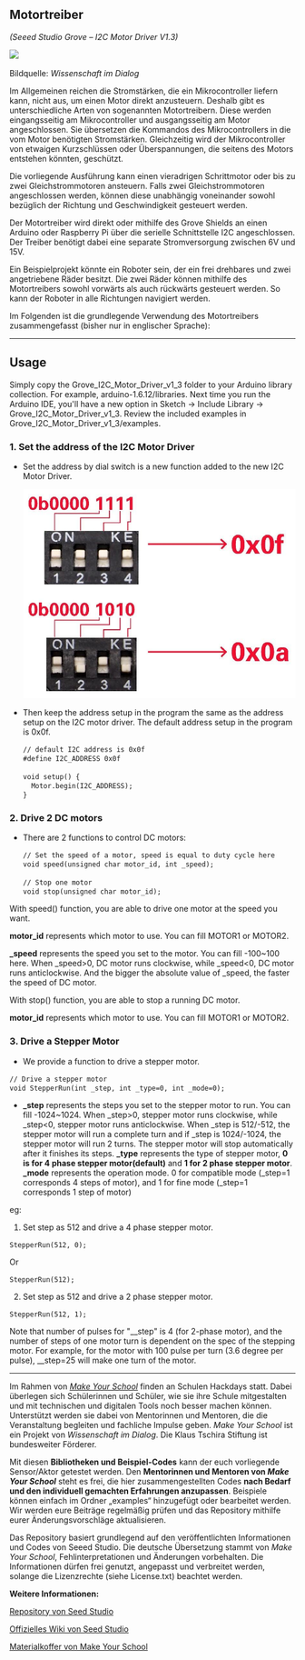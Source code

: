 Motortreiber
----
*(Seeed Studio Grove – I2C Motor Driver V1.3)*

<img src=https://www.makeyourschool.de/wp-content/uploads/2018/10/70_motortreiber-1024x1024.jpg width=400px>

Bildquelle: *Wissenschaft im Dialog*

Im Allgemeinen reichen die Stromstärken, die ein Mikrocontroller liefern kann, nicht aus, um einen Motor direkt anzusteuern. Deshalb gibt es unterschiedliche Arten von sogenannten Motortreibern. Diese werden eingangsseitig am Mikrocontroller und ausgangsseitig am Motor angeschlossen. Sie übersetzen die Kommandos des Mikrocontrollers in die vom Motor benötigten Stromstärken. Gleichzeitig wird der Mikrocontroller von etwaigen Kurzschlüssen oder Überspannungen, die seitens des Motors entstehen könnten, geschützt.

Die vorliegende Ausführung kann einen vieradrigen Schrittmotor oder bis zu zwei Gleichstrommotoren ansteuern. Falls zwei Gleichstrommotoren angeschlossen werden, können diese unabhängig voneinander sowohl bezüglich der Richtung und Geschwindigkeit gesteuert werden.

Der Motortreiber wird direkt oder mithilfe des Grove Shields an einen Arduino oder Raspberry Pi über die serielle Schnittstelle I2C  angeschlossen. Der Treiber benötigt dabei eine separate Stromversorgung zwischen 6V und 15V.

Ein Beispielprojekt könnte ein Roboter sein, der ein frei drehbares und zwei angetriebene Räder besitzt. Die zwei Räder können mithilfe des Motortreibers sowohl vorwärts als auch rückwärts gesteuert werden. So kann der Roboter in alle Richtungen navigiert werden.

Im Folgenden ist die grundlegende Verwendung des Motortreibers zusammengefasst (bisher nur in englischer Sprache):

---

## Usage

Simply copy the Grove_I2C_Motor_Driver_v1_3 folder to your Arduino library collection. For example, arduino-1.6.12/libraries. Next time you run the Arduino IDE, you'll have a new option in Sketch -> Include Library -> Grove_I2C_Motor_Driver_v1_3. Review the included examples in Grove_I2C_Motor_Driver_v1_3/examples.

### 1. Set the address of the I2C Motor Driver

- Set the address by dial switch is a new function added to the new I2C Motor Driver.

    ![](https://raw.githubusercontent.com/SeeedDocument/Grove-I2C_Motor_Driver_V1.3/master/img/I2CMotorDriver-9.jpg)

- Then keep the address setup in the program the same as the address setup on the I2C motor driver. The default address setup in the program is 0x0f.
    ```
    // default I2C address is 0x0f
    #define I2C_ADDRESS 0x0f

    void setup() {
      Motor.begin(I2C_ADDRESS);
    }
    ```

### 2. Drive 2 DC motors

- There are 2 functions to control DC motors:
    ```
    // Set the speed of a motor, speed is equal to duty cycle here
    void speed(unsigned char motor_id, int _speed);

    // Stop one motor
    void stop(unsigned char motor_id);
    ```
With speed() function, you are able to drive one motor at the speed you want.

**motor_id** represents which motor to use. You can fill MOTOR1 or MOTOR2.

**_speed** represents the speed you set to the motor. You can fill -100~100 here. When _speed>0, DC motor runs clockwise, while _speed<0, DC motor runs anticlockwise. And the bigger the absolute value of _speed, the faster the speed of DC motor.

With stop() function, you are able to stop a running DC motor.

**motor_id** represents which motor to use. You can fill MOTOR1 or MOTOR2.


### 3. Drive a Stepper Motor

- We provide a function to drive a stepper motor. 
```
// Drive a stepper motor
void StepperRun(int _step, int _type=0, int _mode=0);
```
- **_step** represents the steps you set to the stepper motor to run. You can fill -1024~1024. When _step>0, stepper motor runs clockwise, while _step<0, stepper motor runs anticlockwise. When _step is 512/-512, the stepper motor will run a complete turn and if _step is 1024/-1024, the stepper motor will run 2 turns. The stepper motor will stop automatically after it finishes its steps.
**_type** represents the type of stepper motor, __0 is for 4 phase stepper motor(default)__ and __1 for 2 phase stepper motor__.
**_mode** represents the operation mode. 0 for compatible mode (_step=1 corresponds 4 steps of motor), and 1 for fine mode (_step=1 corresponds 1 step of motor)

eg:

1. Set step as 512 and drive a 4 phase stepper motor.
```    
StepperRun(512, 0);
```
Or
```    
StepperRun(512);
```
2. Set step as 512 and drive a 2 phase stepper motor.
```    
StepperRun(512, 1);
```

Note that number of pulses for "__step" is 4 (for 2-phase motor), and the number of steps of one motor turn is dependent on the spec of the stepping motor. For example, for the motor with 100 pulse per turn (3.6 degree per pulse), __step=25 will make one turn of the motor.

----

Im Rahmen von [*Make Your School*](https://www.makeyourschool.de/) finden an Schulen Hackdays statt. Dabei überlegen sich Schülerinnen und Schüler, wie sie ihre Schule mitgestalten und mit technischen und digitalen Tools noch besser machen können. Unterstützt werden sie dabei von Mentorinnen und Mentoren, die die Veranstaltung begleiten und fachliche Impulse geben. *Make Your School* ist ein Projekt von *Wissenschaft im Dialog*. Die Klaus Tschira Stiftung ist bundesweiter Förderer.

Mit diesen **Bibliotheken und Beispiel-Codes** kann der euch vorliegende Sensor/Aktor getestet werden. Den **Mentorinnen und Mentoren von *Make Your School*** steht es frei, die hier zusammengestellten Codes **nach Bedarf und den individuell gemachten Erfahrungen anzupassen**. Beispiele können einfach im Ordner „examples“ hinzugefügt oder bearbeitet werden. Wir werden eure Beiträge regelmäßig prüfen und das Repository mithilfe eurer Änderungsvorschläge aktualisieren.

Das Repository basiert grundlegend auf den veröffentlichten Informationen und Codes von Seeed Studio. Die deutsche Übersetzung stammt von *Make Your School*, Fehlinterpretationen und Änderungen vorbehalten. Die Informationen dürfen frei genutzt, angepasst und verbreitet werden, solange die Lizenzrechte (siehe License.txt) beachtet werden.


**Weitere Informationen:**

[Repository von Seed Studio](https://github.com/Seeed-Studio/Grove_I2C_Motor_Driver_v1_3)

[Offizielles Wiki von Seed Studio](http://wiki.seeedstudio.com/Grove-I2C_Motor_Driver_V1.3/)

[Materialkoffer von Make Your School](https://www.makeyourschool.de/material/motortreiber/)
